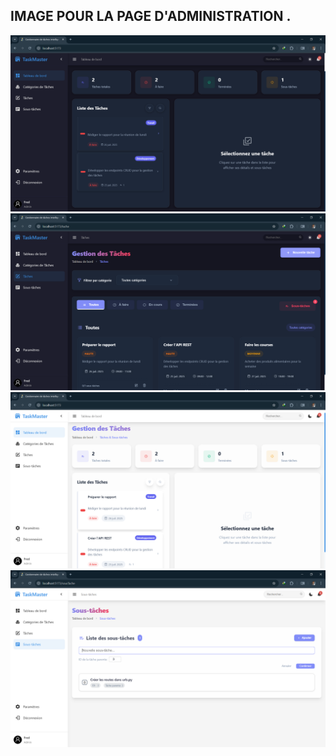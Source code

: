 ## IMAGE POUR LA PAGE D'ADMINISTRATION .
![Chargement](./README/images/1.png)
![Chargement](./README/images/2.png)
![Chargement](./README/images/3.png)
![Chargement](./README/images/4.png)